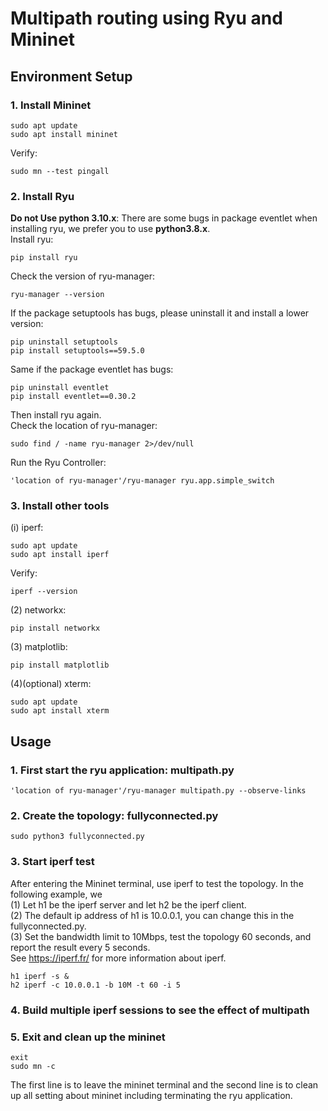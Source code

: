 # Multipath routing using Ryu and Mininet  
## Environment Setup  
### 1. Install Mininet  
```
sudo apt update
sudo apt install mininet
```
Verify:
```
sudo mn --test pingall
``` 
### 2. Install Ryu
**Do not Use python 3.10.x**: There are some bugs in package eventlet when installing ryu,
we prefer you to use **python3.8.x**.  
Install ryu:
```
pip install ryu
```
Check the version of ryu-manager:
```
ryu-manager --version
```
If the package setuptools has bugs, please uninstall it and install a lower version:
```
pip uninstall setuptools
pip install setuptools==59.5.0
```
Same if the package eventlet has bugs:
```
pip uninstall eventlet
pip install eventlet==0.30.2
```
Then install ryu again.  
Check the location of ryu-manager:
```
sudo find / -name ryu-manager 2>/dev/null
```
Run the Ryu Controller:
```
'location of ryu-manager'/ryu-manager ryu.app.simple_switch
```
### 3. Install other tools
(i) iperf:
```
sudo apt update
sudo apt install iperf
```
Verify:
```
iperf --version
```
(2) networkx:
```
pip install networkx
```
(3) matplotlib:
```
pip install matplotlib
```
(4)(optional) xterm:
```
sudo apt update
sudo apt install xterm
```
## Usage
### 1. First start the ryu application: multipath.py
```
'location of ryu-manager'/ryu-manager multipath.py --observe-links
```
### 2. Create the topology: fullyconnected.py
```
sudo python3 fullyconnected.py
```
### 3. Start iperf test
After entering the Mininet terminal, use iperf to test the topology.
In the following example, we  
(1) Let h1 be the iperf server and let h2 be the iperf client.  
(2) The default ip address of h1 is 10.0.0.1, you can change this in the fullyconnected.py.  
(3) Set the bandwidth limit to 10Mbps, test the topology 60 seconds, and report the result every 5 seconds.  
See <https://iperf.fr/> for more information about iperf.
```
h1 iperf -s &
h2 iperf -c 10.0.0.1 -b 10M -t 60 -i 5
```
### 4. Build multiple iperf sessions to see the effect of multipath
### 5. Exit and clean up the mininet
```
exit
sudo mn -c
```
The first line is to leave the mininet terminal and the second line is to clean up all setting about mininet including terminating the ryu application.
